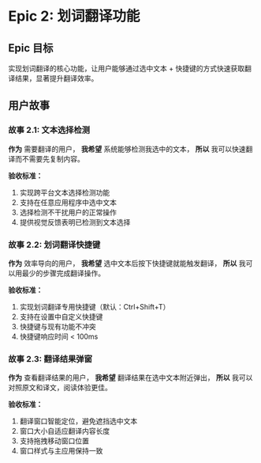 # Epic 2: 划词翻译功能

## Epic 目标

实现划词翻译的核心功能，让用户能够通过选中文本 + 快捷键的方式快速获取翻译结果，显著提升翻译效率。

## 用户故事

### **故事 2.1: 文本选择检测**
**作为** 需要翻译的用户，
**我希望** 系统能够检测我选中的文本，
**所以** 我可以快速翻译而不需要先复制内容。

**验收标准：**
1. 实现跨平台文本选择检测功能
2. 支持在任意应用程序中选中文本
3. 选择检测不干扰用户的正常操作
4. 提供视觉反馈表明已检测到文本选择

### **故事 2.2: 划词翻译快捷键**
**作为** 效率导向的用户，
**我希望** 选中文本后按下快捷键就能触发翻译，
**所以** 我可以用最少的步骤完成翻译操作。

**验收标准：**
1. 实现划词翻译专用快捷键（默认：Ctrl+Shift+T）
2. 支持在设置中自定义快捷键
3. 快捷键与现有功能不冲突
4. 快捷键响应时间 < 100ms

### **故事 2.3: 翻译结果弹窗**
**作为** 查看翻译结果的用户，
**我希望** 翻译结果在选中文本附近弹出，
**所以** 我可以对照原文和译文，阅读体验更佳。

**验收标准：**
1. 翻译窗口智能定位，避免遮挡选中文本
2. 窗口大小自适应翻译内容长度
3. 支持拖拽移动窗口位置
4. 窗口样式与主应用保持一致